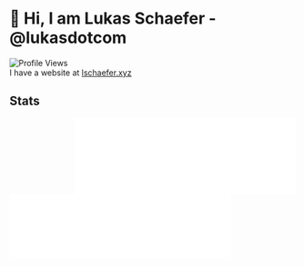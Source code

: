 # 👋  Hi, I am Lukas Schaefer - @lukasdotcom
![Profile Views](https://komarev.com/ghpvc/?username=lukasdotcom&color=brightgreen)
<br>
I have a website at [lschaefer.xyz](https://www.lschaefer.xyz)
<br>
## Stats
<img align="right" width="390" alt="Something went wrong 😢" src="https://raw.githubusercontent.com/Lukasdotcom/lukasdotcom/main/metrics.plugin.languages.indepth.svg">
<img align="left" width="390" alt="Something went wrong 😢" src="https://raw.githubusercontent.com/Lukasdotcom/lukasdotcom/main/metrics.plugin.lines.svg">
